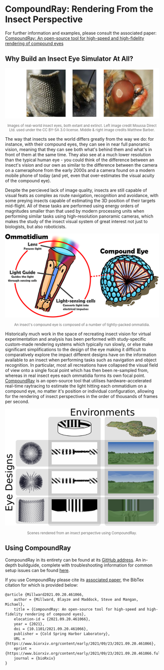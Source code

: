 CompoundRay: Rendering From the Insect Perspective
==================================================

For further information and examples, please consult the associated paper:<br>[CompoundRay: An open-source tool for high-speed and high-fidelity rendering of compound eyes](https://www.biorxiv.org/content/10.1101/2021.09.20.461066v1)

Why Build an Insect Eye Simulator At All?
-----------------------------------------

![A collage of a number of photos of real-world insect eyes, both extant and extinct](images/real-eye-designs.png)
<p style="color:#696969; font-size: 11.5px; text-align: center;">Images of real-world insect eyes, both extant and extinct. Left image credit Moussa Direct Ltd. used under the CC BY-SA 3.0 license. Middle & right image credits Matthew Barber.</p>

The way that insects see the world differs greatly from the way we do: for instance, with their compound eyes, they can see in near full panoramic vision, meaning that they can see both what's behind them and what's in front of them at the same time.
They also see at a much lower resolution than the typical human eye - you could think of the difference between an insect's vision and our own as similar to the difference between the camera on a cameraphone from the early 2000s and a camera found on a modern mobile phone of today (and yet, even that over-estimates the visual acuity of the compound eye).

<p style="clear:both">
Despite the percieved lack of image quality, insects are still capable of visual feats as complex as route navigation, recognition and avoidance, with some preying insects capable of estimating the 3D position of their targets mid-flight.
All of these tasks are performed using energy orders of magnitudes smaller than that used by modern processing units when performing similar tasks using high-resolution panoramic cameras, which makes the study of the insect visual system of great interest not just to biologists, but also roboticists.
</p>

![A two-part image of a compound eye (right) and single ommatidium (left)](images/eye-structure.png)
<p style="color:#696969; font-size: 11.5px; text-align: center;">An insect's compound eye is composed of a number of tightly-packed ommatidia.</p>

Historically much work in the space of recreating insect vision for virtual experimentation and analysis has been performed with study-specific custom-made rendering systems which typically run slowly, or else make significant simplifications to the design of the eye making it difficult to comparatively explore the impact different designs have on the information available to an insect when performing tasks such as navigation and object recognition.
In particular, most all recreations have collapsed the visual field of view onto a single focal point which has then been re-sampled from, whereas in real insect eyes each ommatidia forms its own focal point.
[CompoundRay](https://www.biorxiv.org/content/10.1101/2021.09.20.461066v1) is an open-source tool that utilises hardware-accelerated real-time raytracing to estimate the light hitting each ommatidium on a compound eye, no matter it's position or individual configuration, allowing for the rendering of insect perspectives in the order of thousands of frames per second.


![Images of scenes rendered from an insect perspective using CompoundRay](images/eyes-in-environments.png)
<p style="color:#696969; font-size: 11.5px; text-align: center;">Scenes rendered from an insect perspective using CompoundRay.</p>

Using CompoundRay
-----------------

CompoundRay in its entirety can be found at its [GitHub address](https://github.com/BrainsOnBoard/compound-ray).
An in-depth buildguide, complete with troubleshooting information for common setup issues can be found [here](https://github.com/BrainsOnBoard/compound-ray/blob/master/docs/indepth-install-notes.md).

If you use CompoundRay please cite its [associated paper](https://www.biorxiv.org/content/10.1101/2021.09.20.461066v1), the BibTex citation for which is provided below:
```
@article {Millward2021.09.20.461066,
	author = {Millward, Blayze and Maddock, Steve and Mangan, Michael},
	title = {CompoundRay: An open-source tool for high-speed and high-fidelity rendering of compound eyes},
	elocation-id = {2021.09.20.461066},
	year = {2021},
	doi = {10.1101/2021.09.20.461066},
	publisher = {Cold Spring Harbor Laboratory},
	URL = {https://www.biorxiv.org/content/early/2021/09/23/2021.09.20.461066},
	eprint = {https://www.biorxiv.org/content/early/2021/09/23/2021.09.20.461066.full.pdf},
	journal = {bioRxiv}
}
```
